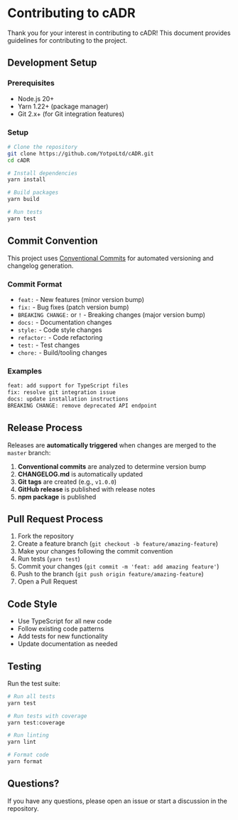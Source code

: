 # Contributing to cADR

Thank you for your interest in contributing to cADR! This document provides guidelines for contributing to the project.

## Development Setup

### Prerequisites

- Node.js 20+
- Yarn 1.22+ (package manager)
- Git 2.x+ (for Git integration features)

### Setup

```bash
# Clone the repository
git clone https://github.com/YotpoLtd/cADR.git
cd cADR

# Install dependencies
yarn install

# Build packages
yarn build

# Run tests
yarn test
```

## Commit Convention

This project uses [Conventional Commits](https://www.conventionalcommits.org/) for automated versioning and changelog generation.

### Commit Format

- `feat:` - New features (minor version bump)
- `fix:` - Bug fixes (patch version bump)
- `BREAKING CHANGE:` or `!` - Breaking changes (major version bump)
- `docs:` - Documentation changes
- `style:` - Code style changes
- `refactor:` - Code refactoring
- `test:` - Test changes
- `chore:` - Build/tooling changes

### Examples

```bash
feat: add support for TypeScript files
fix: resolve git integration issue
docs: update installation instructions
BREAKING CHANGE: remove deprecated API endpoint
```

## Release Process

Releases are **automatically triggered** when changes are merged to the `master` branch:

1. **Conventional commits** are analyzed to determine version bump
2. **CHANGELOG.md** is automatically updated
3. **Git tags** are created (e.g., `v1.0.0`)
4. **GitHub release** is published with release notes
5. **npm package** is published

## Pull Request Process

1. Fork the repository
2. Create a feature branch (`git checkout -b feature/amazing-feature`)
3. Make your changes following the commit convention
4. Run tests (`yarn test`)
5. Commit your changes (`git commit -m 'feat: add amazing feature'`)
6. Push to the branch (`git push origin feature/amazing-feature`)
7. Open a Pull Request

## Code Style

- Use TypeScript for all new code
- Follow existing code patterns
- Add tests for new functionality
- Update documentation as needed

## Testing

Run the test suite:

```bash
# Run all tests
yarn test

# Run tests with coverage
yarn test:coverage

# Run linting
yarn lint

# Format code
yarn format
```

## Questions?

If you have any questions, please open an issue or start a discussion in the repository.
